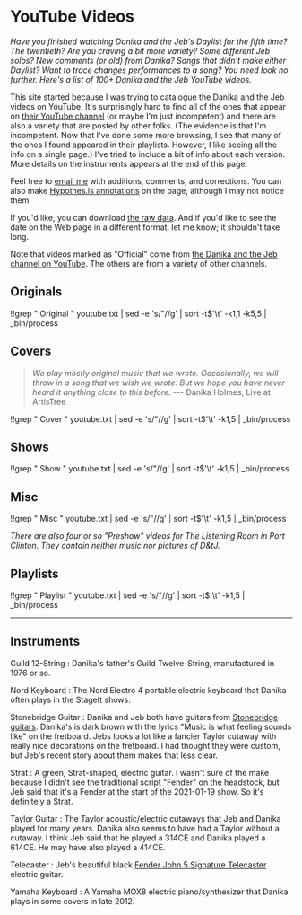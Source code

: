 YouTube Videos
==============

_Have you finished watching Danika and the Jeb's Daylist for the fifth
time?  The twentieth?  Are you craving a bit more variety?  Some different
Jeb solos?  New comments (or old) from Danika?  Songs that didn't make
either Daylist?  Want to trace changes performances to a song?  You need 
look no further.  Here's a list of 100+ Danika and the Jeb YouTube videos._

This site started because I was trying to catalogue the Danika and
the Jeb videos on YouTube.  It's surprisingly hard to find all of
the ones that appear on [their YouTube
channel](https://www.youtube.com/c/DanikaandtheJeb) (or maybe I'm
just incompetent) and there are also a variety that are posted by
other folks.  (The evidence is that I'm incompetent.  Now that I've
done some more browsing, I see that many of the ones I found appeared
in their playlists.  However, I like seeing all the info on a single
page.) I've tried to include a bit of info about each version.  More
details on the instruments appears at the end of this page.

Feel free to [email me](mailto:rebelsky@grinnell.edu?subject=Danika+and+the+Jeb+on+YouTube) with additions, comments, and corrections.  You can also make
[Hypothes.is annotations](https://hypothes.is) on the page, although I may
not notice them.

If you'd like,  you can download [the raw data](youtube.txt).  And if
you'd like to see the date on the Web page in a different format, let
me know; it shouldn't take long.

Note that videos marked as "Official" come from [the Danika and the
Jeb channel on YouTube](https://www.youtube.com/c/DanikaandtheJeb).
The others are from a variety of other channels.

Originals
---------

!!grep "	Original	" youtube.txt | sed -e 's/"//g' | sort -t$'\t' -k1,1 -k5,5 | _bin/process

Covers
------

> _We play mostly original music that we wrote.  Occasionally, we will throw
in a song that we wish we wrote.  But we hope you have never heard it
anything close to this before._ --- Danika Holmes, Live at ArtisTree

!!grep "	Cover	" youtube.txt | sed -e 's/"//g' | sort -t$'\t' -k1,5 | _bin/process

Shows
-----

!!grep "	Show	" youtube.txt | sed -e 's/"//g' | sort -t$'\t' -k1,5 | _bin/process

Misc
----

!!grep "	Misc	" youtube.txt | sed -e 's/"//g' | sort -t$'\t' -k1,5 | _bin/process

_There are also four or so "Preshow" videos for The Listening Room in
Port Clinton.  They contain neither music nor pictures of D&tJ._

Playlists
---------

!!grep "	Playlist	" youtube.txt | sed -e 's/"//g' | sort -t$'\t' -k1,5 | _bin/process

---

Instruments
-----------

Guild 12-String
  : Danika's father's Guild Twelve-String, manufactured in 1976 or so.

Nord Keyboard
  : The Nord Electro 4 portable electric keyboard that Danika often plays in the StageIt shows.

Stonebridge Guitar
  : Danika and Jeb both have guitars from [Stonebridge
    guitars](https://www.stonebridgeguitars.com).  Danika's is dark
    brown with the lyrics "Music is what feeling sounds like" on
    the fretboard.  Jebs looks a lot like a fancier Taylor cutaway
    with really nice decorations on the fretboard.  I had thought
    they were custom, but Jeb's recent story about them makes that 
    less clear.

Strat
  : A green, Strat-shaped, electric guitar.  I wasn't sure of the make
    because I didn't see the traditional script "Fender" on the headstock,
    but Jeb said that it's a Fender at the start of the 2021-01-19
    show.  So it's definitely a Strat.

Taylor Guitar
  : The Taylor acoustic/electric cutaways that Jeb and Danika played 
    for many years.  Danika also seems to have had a Taylor without
    a cutaway.  I think Jeb said that he played a 314CE and Danika
    played a 614CE.  He may have also played a 414CE.

Telecaster
  : Jeb's beautiful black [Fender John 5 Signature
    Telecaster](http://www.fendercustomshop.com/series/artist/john-5-hb-signature-telecaster-rosewood-fingerboard-black/) electric guitar.

Yamaha Keyboard
  : A Yamaha MOX8 electric piano/synthesizer that Danika plays in some 
    covers in late 2012.

